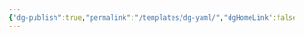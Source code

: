 ```yaml
---
{"dg-publish":true,"permalink":"/templates/dg-yaml/","dgHomeLink":false,"dgPassFrontmatter":true}
---
```


